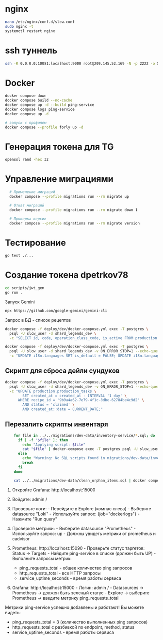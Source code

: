 
# nginx

```bash
nano /etc/nginx/conf.d/slcw.conf
sudo nginx -t
systemctl restart nginx
```

# ssh туннель 
```bash
ssh -R 0.0.0.0:10081:localhost:9000 root@209.145.52.169 -N -p 2222 -o ServerAliveInterval=10 -o ServerAliveCountMax=5
```

# Docker
```bash
docker compose down
docker compose build --no-cache
docker compose up -d --build ping-service
docker compose logs ping-service
docker compose up -d

# запуск с профилем
docker compose --profile forly up -d
```

# Генерация токена для TG
```bash
openssl rand -hex 32
```

# Управление миграциями
```bash
  # Применение миграций
  docker compose --profile migrations run --rm migrate up

  # Откат миграций  
  docker compose --profile migrations run --rm migrate down 1

  # Проверка версии
  docker compose --profile migrations run --rm migrate version
```

# Тестирование
```bash
go test ./...
```

# Создание токена dpetrkov78
```bash
cd scripts/jwt_gen
go run .
```

Запуск Gemini
```bash
npx https://github.com/google-gemini/gemini-cli
```

Запрос в БД - список рецептов
```bash
docker compose -f deploy/dev/docker-compose.yml exec -T postgres \
  psql -U slcw_user -d shard_legends_dev \
  -c "SELECT id, code, operation_class_code, is_active FROM production.recipes;"
```

```bash
docker compose -f deploy/dev/docker-compose.yml exec -T postgres \
  psql -U slcw_user -d shard_legends_dev -v ON_ERROR_STOP=1 --echo-queries \
  -c "UPDATE i18n.languages SET is_default = FALSE; UPDATE i18n.languages SET is_default = TRUE WHERE code = 'ru';"
```

## Скрипт для сброса дейли сундуков
```bash
docker compose -f deploy/dev/docker-compose.yml exec -T postgres \
  psql -U slcw_user -d shard_legends_dev -v ON_ERROR_STOP=1 --echo-queries \
  -c "UPDATE production.production_tasks \
        SET created_at = created_at - INTERVAL '1 day' \
      WHERE recipe_id = '9b9a4a62-7e79-4f1c-8dbe-62784be4c9d2' \
        AND status = 'claimed' \
        AND created_at::date = CURRENT_DATE;"
```

## Перезалить скрипты инвентаря
```bash
    for file in ../../migrations/dev-data/inventory-service/*.sql; do
      if [ -f "$file" ]; then
        echo "Applying script: $file"
        cat "$file" | docker-compose exec -T postgres psql -U slcw_user -d shard_legends_dev
      else
        echo "Warning: No SQL scripts found in migrations/dev-data/inventory-service/"
        break
      fi
    done
```

``` bash
    cat ../../migrations/dev-data/clean_orphan_items.sql | docker compose exec -T postgres psql -U slcw_user -d shard_legends_dev
```

  1. Откройте Grafana: http://localhost:15000
  2. Войдите: admin / 
  3. Проверьте логи:
    - Перейдите в Explore (компас слева)
    - Выберите datasource "Loki"
    - Используйте запрос: {job="dockerlogs"}
    - Нажмите "Run query"
  4. Проверьте метрики:
    - Выберите datasource "Prometheus"
    - Используйте запрос: up
    - Должны увидеть метрики от prometheus и cadvisor



  1. Prometheus: http://localhost:15090
    - Проверьте статус таргетов: Status → Targets
    - Найдите ping-service в списке (должен быть UP)
    - Выполните запросы метрик:
        - ping_requests_total - общее количество ping запросов
      - http_requests_total - все HTTP запросы
      - service_uptime_seconds - время работы сервиса
  2. Grafana: http://localhost:15000
    - Логин: admin / 
    - Datasources → Prometheus → должен быть зеленый статус
    - Explore → выберите Prometheus → введите метрику ping_requests_total

  Метрики ping-service успешно добавлены и работают! Вы можете видеть:
  - ping_requests_total = 3 (количество выполненных ping запросов)
  - http_requests_total с разбивкой по endpoint, method, status
  - service_uptime_seconds - время работы сервиса
